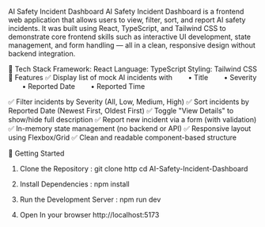 AI Safety Incident Dashboard
AI Safety Incident Dashboard is a frontend web application that allows users to view, filter, sort, and report AI safety incidents. It was built using React, TypeScript, and Tailwind CSS to demonstrate core frontend skills such as interactive UI development, state management, and form handling — all in a clean, responsive design without backend integration.

🔧 Tech Stack
Framework: React
Language: TypeScript
Styling: Tailwind CSS
🚀 Features
✅ Display list of mock AI incidents with
  • Title
  • Severity
  • Reported Date
  • Reported Time

✅ Filter incidents by Severity (All, Low, Medium, High)
✅ Sort incidents by Reported Date (Newest First, Oldest First)
✅ Toggle "View Details" to show/hide full description
✅ Report new incident via a form (with validation)
✅ In-memory state management (no backend or API)
✅ Responsive layout using Flexbox/Grid
✅ Clean and readable component-based structure

🚀 Getting Started
1. Clone the Repository :
git clone http
cd AI-Safety-Incident-Dashboard

3. Install Dependencies :
   npm install
4.  Run the Development Server : 
   npm run dev
5. Open In your browser
 http://localhost:5173
